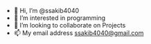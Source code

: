 - 👋 Hi, I’m @ssakib4040
- 👀 I’m interested in programming
- 💞️ I’m looking to collaborate on Projects
- 📫 My email address ssakib4040@gmail.com

<!---
ssakib4040/ssakib4040 is a ✨ special ✨ repository because its `README.md` (this file) appears on your GitHub profile.
You can click the Preview link to take a look at your changes.
--->
